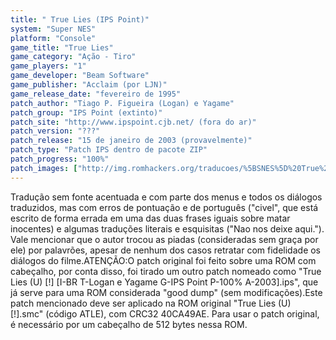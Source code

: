 ```yaml
---
title: " True Lies (IPS Point)"
system: "Super NES"
platform: "Console"
game_title: "True Lies"
game_category: "Ação - Tiro"
game_players: "1"
game_developer: "Beam Software"
game_publisher: "Acclaim (por LJN)"
game_release_date: "fevereiro de 1995"
patch_author: "Tiago P. Figueira (Logan) e Yagame"
patch_group: "IPS Point (extinto)"
patch_site: "http://www.ipspoint.cjb.net/ (fora do ar)"
patch_version: "???"
patch_release: "15 de janeiro de 2003 (provavelmente)"
patch_type: "Patch IPS dentro de pacote ZIP"
patch_progress: "100%"
patch_images: ["http://img.romhackers.org/traducoes/%5BSNES%5D%20True%20Lies%20-%20IPS%20Point%20-%201.png","http://img.romhackers.org/traducoes/%5BSNES%5D%20True%20Lies%20-%20IPS%20Point%20-%202.png","http://img.romhackers.org/traducoes/%5BSNES%5D%20True%20Lies%20-%20IPS%20Point%20-%203.png"]
---
```

Tradução sem fonte acentuada e com parte dos menus e todos os diálogos traduzidos, mas com erros de pontuação e de português ("civel", que está escrito de forma errada em uma das duas frases iguais sobre matar inocentes) e algumas traduções literais e esquisitas ("Nao nos deixe aqui."). Vale mencionar que o autor trocou as piadas (consideradas sem graça por ele) por palavrões, apesar de nenhum dos casos retratar com fidelidade os diálogos do filme.ATENÇÃO:O patch original foi feito sobre uma ROM com cabeçalho, por conta disso, foi tirado um outro patch nomeado como "True Lies (U) [!] [I-BR T-Logan e Yagame G-IPS Point P-100% A-2003].ips", que já serve para uma ROM considerada "good dump" (sem modificações).Este patch mencionado deve ser aplicado na ROM original "True Lies (U) [!].smc" (código ATLE), com CRC32 40CA49AE. Para usar o patch original, é necessário por um cabeçalho de 512 bytes nessa ROM.